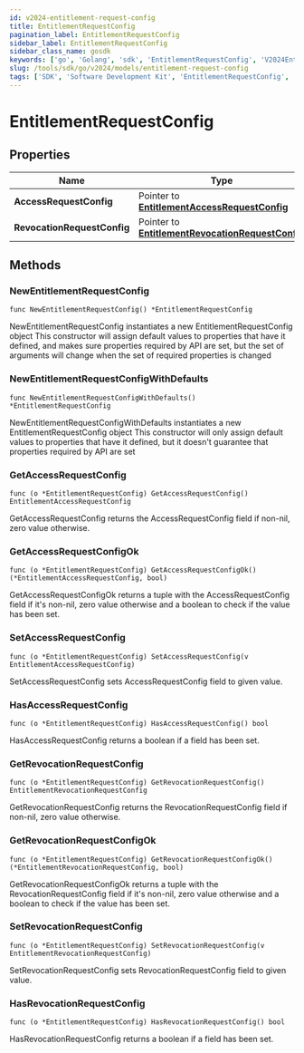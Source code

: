 ```yaml
---
id: v2024-entitlement-request-config
title: EntitlementRequestConfig
pagination_label: EntitlementRequestConfig
sidebar_label: EntitlementRequestConfig
sidebar_class_name: gosdk
keywords: ['go', 'Golang', 'sdk', 'EntitlementRequestConfig', 'V2024EntitlementRequestConfig'] 
slug: /tools/sdk/go/v2024/models/entitlement-request-config
tags: ['SDK', 'Software Development Kit', 'EntitlementRequestConfig', 'V2024EntitlementRequestConfig']
---
```


# EntitlementRequestConfig

## Properties

Name | Type | Description | Notes
------------ | ------------- | ------------- | -------------
**AccessRequestConfig** | Pointer to [**EntitlementAccessRequestConfig**](entitlement-access-request-config) |  | [optional] 
**RevocationRequestConfig** | Pointer to [**EntitlementRevocationRequestConfig**](entitlement-revocation-request-config) |  | [optional] 

## Methods

### NewEntitlementRequestConfig

`func NewEntitlementRequestConfig() *EntitlementRequestConfig`

NewEntitlementRequestConfig instantiates a new EntitlementRequestConfig object
This constructor will assign default values to properties that have it defined,
and makes sure properties required by API are set, but the set of arguments
will change when the set of required properties is changed

### NewEntitlementRequestConfigWithDefaults

`func NewEntitlementRequestConfigWithDefaults() *EntitlementRequestConfig`

NewEntitlementRequestConfigWithDefaults instantiates a new EntitlementRequestConfig object
This constructor will only assign default values to properties that have it defined,
but it doesn't guarantee that properties required by API are set

### GetAccessRequestConfig

`func (o *EntitlementRequestConfig) GetAccessRequestConfig() EntitlementAccessRequestConfig`

GetAccessRequestConfig returns the AccessRequestConfig field if non-nil, zero value otherwise.

### GetAccessRequestConfigOk

`func (o *EntitlementRequestConfig) GetAccessRequestConfigOk() (*EntitlementAccessRequestConfig, bool)`

GetAccessRequestConfigOk returns a tuple with the AccessRequestConfig field if it's non-nil, zero value otherwise
and a boolean to check if the value has been set.

### SetAccessRequestConfig

`func (o *EntitlementRequestConfig) SetAccessRequestConfig(v EntitlementAccessRequestConfig)`

SetAccessRequestConfig sets AccessRequestConfig field to given value.

### HasAccessRequestConfig

`func (o *EntitlementRequestConfig) HasAccessRequestConfig() bool`

HasAccessRequestConfig returns a boolean if a field has been set.

### GetRevocationRequestConfig

`func (o *EntitlementRequestConfig) GetRevocationRequestConfig() EntitlementRevocationRequestConfig`

GetRevocationRequestConfig returns the RevocationRequestConfig field if non-nil, zero value otherwise.

### GetRevocationRequestConfigOk

`func (o *EntitlementRequestConfig) GetRevocationRequestConfigOk() (*EntitlementRevocationRequestConfig, bool)`

GetRevocationRequestConfigOk returns a tuple with the RevocationRequestConfig field if it's non-nil, zero value otherwise
and a boolean to check if the value has been set.

### SetRevocationRequestConfig

`func (o *EntitlementRequestConfig) SetRevocationRequestConfig(v EntitlementRevocationRequestConfig)`

SetRevocationRequestConfig sets RevocationRequestConfig field to given value.

### HasRevocationRequestConfig

`func (o *EntitlementRequestConfig) HasRevocationRequestConfig() bool`

HasRevocationRequestConfig returns a boolean if a field has been set.


